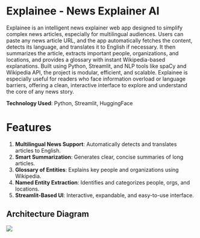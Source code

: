 
# Explainee - News Explainer AI

Explainee is an intelligent news explainer web app designed to simplify complex news articles, especially for multilingual audiences. Users can paste any news article URL, and the app automatically fetches the content, detects its language, and translates it to English if necessary. It then summarizes the article, extracts important people, organizations, and locations, and provides a glossary with instant Wikipedia-based explanations. Built using Python, Streamlit, and NLP tools like spaCy and Wikipedia API, the project is modular, efficient, and scalable. Explainee is especially useful for readers who face information overload or language barriers, offering a clean, interactive interface to explore and understand the core of any news story.

**Technology Used**: Python, Streamlit, HuggingFace

# Features

1. **Multilingual News Support**: Automatically detects and translates articles to English.
2. **Smart Summarization**: Generates clear, concise summaries of long articles.
3. **Glossary of Entities**: Explains key people and organizations using Wikipedia.
4. **Named Entity Extraction**: Identifies and categorizes people, orgs, and locations.
5. **Streamlit-Based UI**: Interactive, expandable, and easy-to-use interface.

## Architecture Diagram

![](https://github.com/user-attachments/assets/7e13a324-2695-422d-9851-b62cf6b1a58e)
